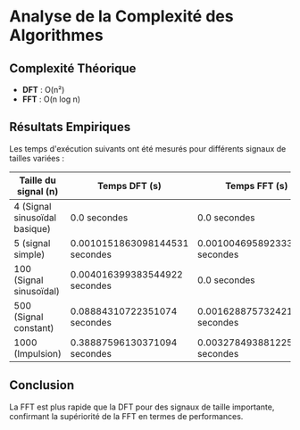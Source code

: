 # Analyse de la Complexité des Algorithmes

## Complexité Théorique

- **DFT** : O(n²)
- **FFT** : O(n log n)

## Résultats Empiriques

Les temps d'exécution suivants ont été mesurés pour différents signaux de tailles variées :

| Taille du signal (n) | Temps DFT (s) | Temps FFT (s)       |
|----------------------|---------------|---------------|
| 4 (Signal sinusoïdal basique)                    | 0.0 secondes    | 0.0 secondes   |
| 5 (signal simple)                  | 0.0010151863098144531 secondes     | 0.0010046958923339844 secondes      |
| 100 (Signal sinusoïdal)                 | 0.004016399383544922 secondes  | 0.0 secondes       |
| 500 (Signal constant)                  | 0.08884310722351074 secondes     | 0.001628875732421875 secondes       |
| 1000 (Impulsion)                | 0.38887596130371094 secondes      | 0.003278493881225586 secondes        |

## Conclusion

La FFT est plus rapide que la DFT pour des signaux de taille importante, confirmant la supériorité de la FFT en termes de performances.
